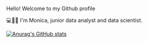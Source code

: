 Hello! Welcome to my Github profile

💻👩‍💻 I'm Monica, junior data analyst and data scientist.

[![Anurag's GitHub stats](https://github-readme-stats.vercel.app/api?username=Monica-Duarte11)](https://github.com/anuraghazra/github-readme-stats)
